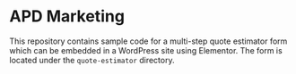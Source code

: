 # APD Marketing

This repository contains sample code for a multi-step quote estimator form which can be embedded in a WordPress site using Elementor. The form is located under the `quote-estimator` directory.
